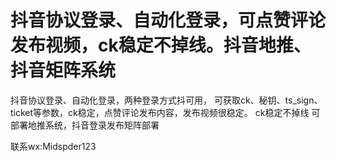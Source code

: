 # 抖音协议登录、自动化登录，可点赞评论发布视频，ck稳定不掉线。抖音地推、抖音矩阵系统
抖音协议登录、自动化登录，两种登录方式抖可用，
可获取ck、秘钥、ts_sign、ticket等参数，ck稳定，点赞评论发布内容，发布视频很稳定。
ck稳定不掉线
可部署地推系统，抖音登录发布矩阵部署

联系wx:Midspder123
